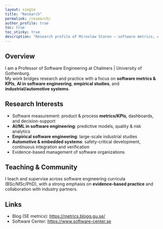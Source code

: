 ```yaml
---
layout: single
title: "Research"
permalink: /research/
author_profile: true
toc: true
toc_sticky: true
description: "Research profile of Miroslaw Staron — software metrics, AI in software engineering, empirical SE, and automotive systems."
---
```


## Overview
I am a Professor of Software Engineering at Chalmers | University of Gothenburg.  
My work bridges research and practice with a focus on **software metrics & KPIs**, **AI in software engineering**, **empirical studies**, and **industrial/automotive systems**.

## Research Interests
- Software measurement: product & process **metrics/KPIs**, dashboards, and decision-support  
- **AI/ML in software engineering**: predictive models, quality & risk analytics  
- **Empirical software engineering**: large-scale industrial studies  
- **Automotive & embedded systems**: safety-critical development, continuous integration and verification  
- Evidence-based management of software organizations

## Teaching & Community
I teach and supervise across software engineering curricula (BSc/MSc/PhD), with a strong emphasis on **evidence-based practice** and collaboration with industry partners.

## Links
- Blog (SE metrics): <https://metrics.blogg.gu.se/>  
- Software Center: <https://www.software-center.se>
